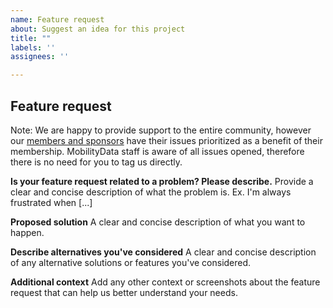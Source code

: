 ```yaml
---
name: Feature request
about: Suggest an idea for this project
title: ""
labels: ''
assignees: ''

---
```


## **Feature request**
Note: We are happy to provide support to the entire community, however our [members and sponsors](https://mobilitydata.org/members/) have their issues prioritized as a benefit of their membership. MobilityData staff is aware of all issues opened, therefore there is no need for you to tag us directly. 

**Is your feature request related to a problem? Please describe.**
Provide a clear and concise description of what the problem is. Ex. I'm always frustrated when [...]

**Proposed solution**
A clear and concise description of what you want to happen.

**Describe alternatives you've considered**
A clear and concise description of any alternative solutions or features you've considered.

**Additional context**
Add any other context or screenshots about the feature request that can help us better understand your needs.
